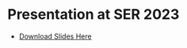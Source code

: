 # Presentation at SER 2023


- [Download Slides Here](../_artifacts/SER_2023_big_data_sharing_wilner.pptx)